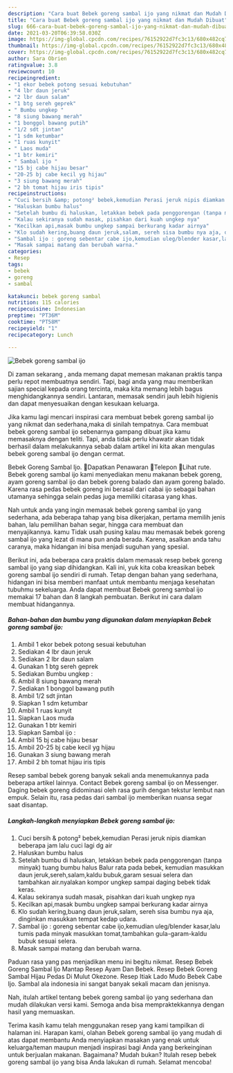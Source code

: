 ```yaml
---
description: "Cara buat Bebek goreng sambal ijo yang nikmat dan Mudah Dibuat"
title: "Cara buat Bebek goreng sambal ijo yang nikmat dan Mudah Dibuat"
slug: 666-cara-buat-bebek-goreng-sambal-ijo-yang-nikmat-dan-mudah-dibuat
date: 2021-03-20T06:39:58.030Z
image: https://img-global.cpcdn.com/recipes/76152922d7fc3c13/680x482cq70/bebek-goreng-sambal-ijo-foto-resep-utama.jpg
thumbnail: https://img-global.cpcdn.com/recipes/76152922d7fc3c13/680x482cq70/bebek-goreng-sambal-ijo-foto-resep-utama.jpg
cover: https://img-global.cpcdn.com/recipes/76152922d7fc3c13/680x482cq70/bebek-goreng-sambal-ijo-foto-resep-utama.jpg
author: Sara Obrien
ratingvalue: 3.8
reviewcount: 10
recipeingredient:
- "1 ekor bebek potong sesuai kebutuhan"
- "4 lbr daun jeruk"
- "2 lbr daun salam"
- "1 btg sereh geprek"
- " Bumbu ungkep "
- "8 siung bawang merah"
- "1 bonggol bawang putih"
- "1/2 sdt jintan"
- "1 sdm ketumbar"
- "1 ruas kunyit"
- " Laos muda"
- "1 btr kemiri"
- " Sambal ijo "
- "15 bj cabe hijau besar"
- "20-25 bj cabe kecil yg hijau"
- "3 siung bawang merah"
- "2 bh tomat hijau iris tipis"
recipeinstructions:
- "Cuci bersih &amp; potong² bebek,kemudian Perasi jeruk nipis diamkan beberapa jam lalu cuci lagi dg air"
- "Haluskan bumbu halus"
- "Setelah bumbu di haluskan, letakkan bebek pada penggorengan (tanpa minyak) tuang bumbu halus Balur rata pada bebek, kemudian masukkan daun jeruk,sereh,salam,kaldu bubuk,garam sesuai selera dan tambahkan air.nyalakan kompor ungkep sampai daging bebek tidak keras."
- "Kalau sekiranya sudah masak, pisahkan dari kuah ungkep nya"
- "Kecilkan api,masak bumbu ungkep sampai berkurang kadar airnya"
- "Klo sudah kering,buang daun jeruk,salam, sereh sisa bumbu nya aja, dinginkan masukkan tempat kedap udara."
- "Sambal ijo : goreng sebentar cabe ijo,kemudian uleg/blender kasar,lalu tumis pada minyak masukkan tomat,tambahkan gula-garam-kaldu bubuk sesuai selera."
- "Masak sampai matang dan berubah warna."
categories:
- Resep
tags:
- bebek
- goreng
- sambal

katakunci: bebek goreng sambal 
nutrition: 115 calories
recipecuisine: Indonesian
preptime: "PT36M"
cooktime: "PT58M"
recipeyield: "1"
recipecategory: Lunch

---
```



![Bebek goreng sambal ijo](https://img-global.cpcdn.com/recipes/76152922d7fc3c13/680x482cq70/bebek-goreng-sambal-ijo-foto-resep-utama.jpg)

Di zaman  sekarang , anda memang dapat memesan makanan praktis tanpa perlu repot membuatnya sendiri. Tapi, bagi anda yang mau memberikan sajian special kepada orang tercinta, maka kita memang lebih bagus menghidangkannya sendiri. Lantaran, memasak sendiri jauh lebih higienis dan dapat menyesuaikan dengan kesukaan keluarga.

Jika kamu lagi mencari inspirasi cara membuat bebek goreng sambal ijo yang nikmat dan sederhana,maka di sinilah tempatnya. Cara membuat bebek goreng sambal ijo  sebenarnya gampang dibuat jika kamu memasaknya dengan teliti. Tapi, anda tidak perlu khawatir akan tidak berhasil dalam melakukannya 
sebab dalam artikel ini kita akan mengulas bebek goreng sambal ijo dengan cermat.  

Bebek Goreng Sambal Ijo. Dapatkan Penawaran Telepon Lihat rute. Bebek goreng sambal ijo kami menyediakan menu makanan bebek goreng, ayam goreng sambal ijo dan bebek goreng balado dan ayam goreng balado. Karena rasa pedas bebek goreng ini berasal dari cabai ijo sebagai bahan utamanya sehingga selain pedas juga memiliki citarasa yang khas.

Nah untuk anda yang ingin memasak bebek goreng sambal ijo yang sederhana, ada beberapa tahap yang bisa dikerjakan, pertama memilih jenis bahan, lalu pemilihan bahan segar, hingga cara membuat dan menyajikannya. kamu Tidak usah pusing kalau mau memasak bebek goreng sambal ijo yang lezat di mana pun anda berada. Karena, asalkan anda  tahu caranya, maka hidangan ini bisa menjadi suguhan yang spesial.

Berikut ini, ada beberapa cara praktis  dalam memasak resep bebek goreng sambal ijo yang siap dihidangkan. Kali ini, yuk kita coba kreasikan bebek goreng sambal ijo sendiri di rumah. Tetap dengan bahan yang sederhana, hidangan ini bisa memberi manfaat untuk membantu menjaga kesehatan tubuhmu sekeluarga. Anda dapat membuat Bebek goreng sambal ijo memakai 17 bahan dan 8 langkah pembuatan. Berikut ini cara dalam membuat hidangannya.

<!--inarticleads1-->

##### Bahan-bahan dan bumbu yang digunakan dalam menyiapkan Bebek goreng sambal ijo:

1. Ambil 1 ekor bebek potong sesuai kebutuhan
1. Sediakan 4 lbr daun jeruk
1. Sediakan 2 lbr daun salam
1. Gunakan 1 btg sereh geprek
1. Sediakan  Bumbu ungkep :
1. Ambil 8 siung bawang merah
1. Sediakan 1 bonggol bawang putih
1. Ambil 1/2 sdt jintan
1. Siapkan 1 sdm ketumbar
1. Ambil 1 ruas kunyit
1. Siapkan  Laos muda
1. Gunakan 1 btr kemiri
1. Siapkan  Sambal ijo :
1. Ambil 15 bj cabe hijau besar
1. Ambil 20-25 bj cabe kecil yg hijau
1. Gunakan 3 siung bawang merah
1. Ambil 2 bh tomat hijau iris tipis


Resep sambal bebek goreng banyak sekali anda menemukannya pada beberapa artikel lainnya. Contact Bebek goreng sambal ijo on Messenger. Daging bebek goreng didominasi oleh rasa gurih dengan tekstur lembut nan empuk. Selain itu, rasa pedas dari sambal ijo memberikan nuansa segar saat disantap. 

<!--inarticleads2-->

##### Langkah-langkah menyiapkan Bebek goreng sambal ijo:

1. Cuci bersih &amp; potong² bebek,kemudian Perasi jeruk nipis diamkan beberapa jam lalu cuci lagi dg air
1. Haluskan bumbu halus
1. Setelah bumbu di haluskan, letakkan bebek pada penggorengan (tanpa minyak) tuang bumbu halus Balur rata pada bebek, kemudian masukkan daun jeruk,sereh,salam,kaldu bubuk,garam sesuai selera dan tambahkan air.nyalakan kompor ungkep sampai daging bebek tidak keras.
1. Kalau sekiranya sudah masak, pisahkan dari kuah ungkep nya
1. Kecilkan api,masak bumbu ungkep sampai berkurang kadar airnya
1. Klo sudah kering,buang daun jeruk,salam, sereh sisa bumbu nya aja, dinginkan masukkan tempat kedap udara.
1. Sambal ijo : goreng sebentar cabe ijo,kemudian uleg/blender kasar,lalu tumis pada minyak masukkan tomat,tambahkan gula-garam-kaldu bubuk sesuai selera.
1. Masak sampai matang dan berubah warna.


Paduan rasa yang pas menjadikan menu ini begitu nikmat. Resep Bebek Goreng Sambal Ijo Mantap Resep Ayam Dan Bebek. Resep Bebek Goreng Sambal Hijau Pedas Di Mulut Okezone. Resep Itiak Lado Mudo Bebek Cabe Ijo. Sambal ala indonesia ini sangat banyak sekali macam dan jenisnya. 

Nah, itulah artikel tentang  bebek goreng sambal ijo  yang sederhana dan mudah dilakukan versi kami. Semoga anda bisa mempraktekkannya dengan hasil yang memuaskan. 

Terima kasih kamu telah menggunakan resep yang kami tampilkan di halaman ini. Harapan kami, olahan  Bebek goreng sambal ijo yang mudah di atas dapat membantu Anda menyiapkan masakan yang enak untuk keluarga/teman maupun menjadi inspirasi bagi Anda yang berkeinginan untuk berjualan makanan. Bagaimana? Mudah bukan? Itulah resep bebek goreng sambal ijo yang bisa Anda lakukan di rumah. Selamat mencoba!

